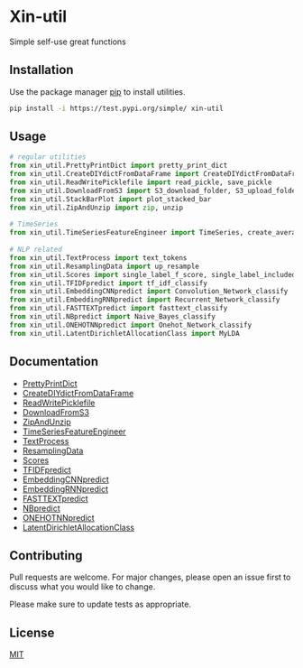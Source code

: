 

# Xin-util

Simple self-use great functions

## Installation

Use the package manager [pip](https://pip.pypa.io/en/stable/) to install utilities.

```bash
pip install -i https://test.pypi.org/simple/ xin-util
```

## Usage

```python
# regular utilities  
from xin_util.PrettyPrintDict import pretty_print_dict  
from xin_util.CreateDIYdictFromDataFrame import CreateDIYdictFromDataFrame  
from xin_util.ReadWritePicklefile import read_pickle, save_pickle  
from xin_util.DownloadFromS3 import S3_download_folder, S3_upload_folder  
from xin_util.StackBarPlot import plot_stacked_bar  
from xin_util.ZipAndUnzip import zip, unzip  
  
# TimeSeries  
from xin_util.TimeSeriesFeatureEngineer import TimeSeries, create_average_feature  
  
# NLP related  
from xin_util.TextProcess import text_tokens  
from xin_util.ResamplingData import up_resample  
from xin_util.Scores import single_label_f_score, single_label_included_score, multiple_label_included_score  
from xin_util.TFIDFpredict import tf_idf_classify  
from xin_util.EmbeddingCNNpredict import Convolution_Network_classify  
from xin_util.EmbeddingRNNpredict import Recurrent_Network_classify  
from xin_util.FASTTEXTpredict import fasttext_classify  
from xin_util.NBpredict import Naive_Bayes_classify  
from xin_util.ONEHOTNNpredict import Onehot_Network_classify
from xin_util.LatentDirichletAllocationClass import MyLDA
```
## Documentation
  * [PrettyPrintDict](#PrettyPrintDict)
  * [CreateDIYdictFromDataFrame](#CreateDIYdictFromDataFrame)
  * [ReadWritePicklefile](#ReadWritePicklefile)
  * [DownloadFromS3](#DownloadFromS3)
  * [ZipAndUnzip](#ZipAndUnzip)
  * [TimeSeriesFeatureEngineer](#TimeSeriesFeatureEngineer)
  * [TextProcess](#TextProcess)
  * [ResamplingData](#ResamplingData)
  * [Scores](#Scores)
  * [TFIDFpredict](#TFIDFpredict)
  * [EmbeddingCNNpredict](#EmbeddingCNNpredict)
  * [EmbeddingRNNpredict](#EmbeddingRNNpredict)
  * [FASTTEXTpredict](#FASTTEXTpredict)
  * [NBpredict](#NBpredict)
  * [ONEHOTNNpredict](#ONEHOTNNpredict)
  * [LatentDirichletAllocationClass](#LatentDirichletAllocationClass)

## Contributing
Pull requests are welcome. For major changes, please open an issue first to discuss what you would like to change.

Please make sure to update tests as appropriate.

## License
[MIT](https://choosealicense.com/licenses/mit/)
